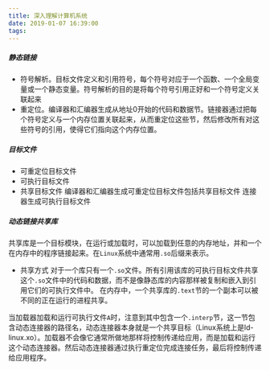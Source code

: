 ```yaml
---
title: 深入理解计算机系统
date: 2019-01-07 16:39:00
tags:
---
```


##### 静态链接
* 符号解析。目标文件定义和引用符号，每个符号对应于一个函数、一个全局变量或一个静态变量。符号解析的目的是将每个符号引用正好和一个符号定义关联起来
* 重定位。编译器和汇编器生成从地址0开始的代码和数据节。链接器通过把每个符号定义与一个内存位置关联起来，从而重定位这些节，然后修改所有对这些符号的引用，使得它们指向这个内存位置。

##### 目标文件
- 可重定位目标文件
- 可执行目标文件
- 共享目标文件
编译器和汇编器生成可重定位目标文件包括共享目标文件
连接器生成可执行目标文件

##### 动态链接共享库
共享库是一个目标模块，在运行或加载时，可以加载到任意的内存地址，并和一个在内存中的程序链接起来。在`Linux`系统中通常用`.so`后缀来表示。
- 共享方式
对于一个库只有一个`.so`文件。所有引用该库的可执行目标文件共享这个`.so`文件中的代码和数据，而不是像静态库的内容那样被复制和嵌入到引用它们的可执行文件中。
在内存中，一个共享库的`.text`节的一个副本可以被不同的正在运行的进程共享。

当加载器加载和运行可执行文件`A`时，注意到其中包含一个`.interp`节，这一节包含动态连接器的路径名，动态连接器本身就是一个共享目标（Linux系统上是ld-linux.xo）。加载器不会像它通常所做地那样将控制传递给应用，而是加载和运行这个动态连接器。然后动态连接器通过执行重定位完成连接任务，最后将控制传递给应用程序。
